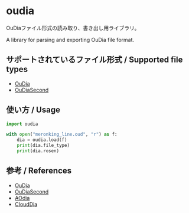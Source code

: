# oudia

OuDiaファイル形式の読み取り、書き出し用ライブラリ。

A library for parsing and exporting OuDia file format.

## サポートされているファイル形式 / Supported file types

* [OuDia](http://take-okm.a.la9.jp/oudia/)
* [OuDiaSecond](http://oudiasecond.seesaa.net/)

## 使い方 / Usage

```python
import oudia

with open("meronking_line.oud", "r") as f:
    dia = oudia.load(f)
    print(dia.file_type)
    print(dia.rosen)
```

## 参考 / References

* [OuDia](http://take-okm.a.la9.jp/oudia/)
* [OuDiaSecond](http://oudiasecond.seesaa.net/)
* [AOdia](https://kamelong.com/aodia/)
* [CloudDia](http://onemu.starfree.jp/clouddia/)
